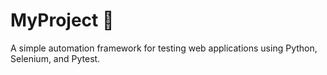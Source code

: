 # MyProject 🚀
A simple automation framework for testing web applications using Python, Selenium, and Pytest.
